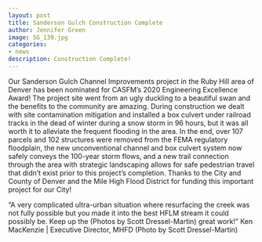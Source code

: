 ```yaml
---
layout: post
title: Sanderson Gulch Construction Complete
author: Jennifer Green
image: SG_139.jpg
categories:
- news
description: Construction Complete!
---
```


Our Sanderson Gulch Channel Improvements project in the Ruby Hill area of Denver has been nominated for CASFM’s 2020 Engineering Excellence Award! The project site went from an ugly duckling to a beautiful swan and the benefits to the community are amazing. During construction we dealt with site contamination mitigation and installed a box culvert under railroad tracks in the dead of winter during a snow storm in 96 hours, but it was all worth it to alleviate the frequent flooding in the area. In the end, over 107 parcels and 102 structures were removed from the FEMA regulatory floodplain, the new unconventional channel and box culvert system now safely conveys the 100-year storm flows, and a new trail connection through the area with strategic landscaping allows for safe pedestrian travel that didn’t exist prior to this project’s completion. Thanks to the City and County of Denver and the Mile High Flood District for funding this important project for our City!

“A very complicated ultra-urban situation where resurfacing the creek was not fully possible but you made it into the best HFLM stream it could possibly be. Keep up the (Photos by Scott Dressel-Martin) great work!” Ken MacKenzie | Executive Director, MHFD
(Photo by Scott Dressel-Martin)
